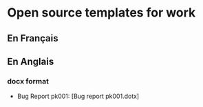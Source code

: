 # Open source templates for work
## En Français

## En Anglais
### docx format
* Bug Report pk001: [Bug report pk001.dotx]
